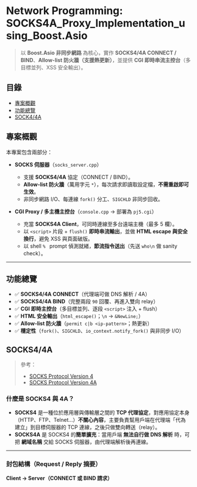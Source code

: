 # Network Programming: SOCKS4A_Proxy_Implementation_using_Boost.Asio

> 以 **Boost.Asio 非同步網路** 為核心，實作 **SOCKS4/4A CONNECT / BIND**、**Allow-list 防火牆（支援熱更新）**，並提供 **CGI 即時串流主控台**（多目標並列、XSS 安全輸出）。

## 目錄
- [專案概觀](#專案概觀)
- [功能總覽](#功能總覽)
- [SOCK4/4A](#SOCKS4/4A)

## 專案概觀

本專案包含兩部分：

- **SOCKS 伺服器**（`socks_server.cpp`）  
  - 支援 **SOCKS4/4A** 協定（CONNECT / BIND）。  
  - **Allow-list 防火牆**（萬用字元 `*`），每次請求即讀取設定檔，**不需重啟即可生效**。  
  - 非同步網路 I/O、每連線 `fork()` 分工、`SIGCHLD` 非同步回收。

- **CGI Proxy / 多主機主控台**（`console.cpp` → 部署為 `pj5.cgi`）  
  - 充當 **SOCKS4A Client**，可同時連線至多台遠端主機（最多 5 欄）。  
  - 以 `<script>` 片段 + `flush()` **即時串流輸出**，並做 **HTML escape 與安全換行**，避免 XSS 與頁面破版。  
  - 以 shell `% ` prompt 偵測就緒，**節流指令送出**（先送 `who\n` 做 sanity check）。

---

## 功能總覽

- ✅ **SOCKS4/4A CONNECT**（代理端可做 DNS 解析 / 4A）
- ✅ **SOCKS4/4A BIND**（完整兩段 `90` 回覆、再進入雙向 relay）
- ✅ **CGI 即時主控台**（多目標並列、逐段 `<script>` 注入 + flush）
- ✅ **HTML 安全輸出**（`html_escape()`；`\n` → `&NewLine;`）
- ✅ **Allow-list 防火牆**（`permit c|b <ip-pattern>`；熱更新）
- ✅ **穩定性**（`fork()`、`SIGCHLD`、`io_context.notify_fork()` 與非同步 I/O）

## SOCKS4/4A
> 參考：
> - [SOCKS Protocol Version 4](https://www.openssh.com/txt/socks4.protocol)
> - [SOCKS Protocol Version 4A](https://www.openssh.com/txt/socks4a.protocol)

### 什麼是 SOCKS4 與 4A？
- **SOCKS4** 是一種位於應用層與傳輸層之間的 **TCP 代理協定**，對應用協定本身（HTTP、FTP、Telnet…）**不關心內容**，主要負責幫用戶端在代理端「代為建立」到目標伺服器的 TCP 連線，之後只做雙向轉送（relay）。
- **SOCKS4A** 是 SOCKS4 的**簡單擴充**：當用戶端 **無法自行做 DNS 解析** 時，可把 **網域名稱** 交給 SOCKS 伺服器，由代理端解析後再連線。

---

### 封包結構（Request / Reply 摘要）

**Client → Server（CONNECT 或 BIND 請求）**
